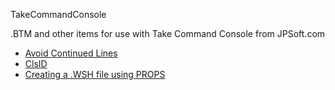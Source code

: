 TakeCommandConsole

.BTM and other items for use with Take Command Console from JPSoft.com

- [Avoid Continued Lines](<Avoid_Continued_Lines/README.md>)
- [ClsID](<ClsID.md>)
- [Creating a .WSH file using PROPS](<Creating a .WSH file using PROPS.md>)
